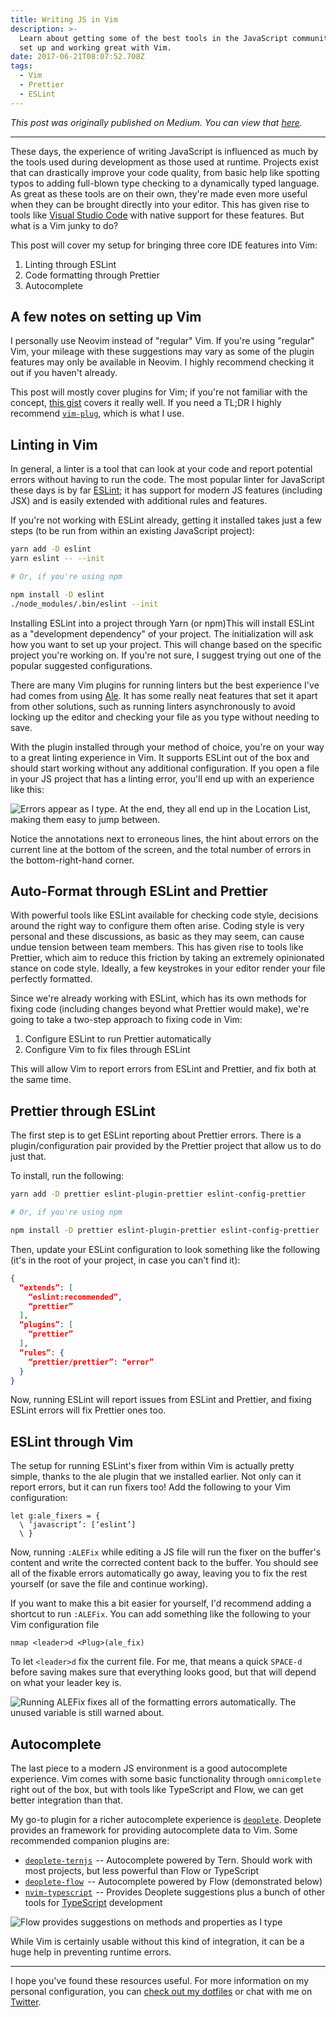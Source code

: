 ```yaml
---
title: Writing JS in Vim
description: >-
  Learn about getting some of the best tools in the JavaScript community
  set up and working great with Vim.
date: 2017-06-21T08:07:52.708Z
tags:
  - Vim
  - Prettier
  - ESLint
---
```


<script context="module">
    import { assets } from '$app/paths';

    const assetPath = `${assets}/tech/writing-js-in-vim`
</script>

_This post was originally published on Medium. You can view that [here](https://medium.com/@alexlafroscia/writing-js-in-vim-4c971a95fd49)._

---

These days, the experience of writing JavaScript is influenced as much by the tools used during development as those used at runtime. Projects exist that can drastically improve your code quality, from basic help like spotting typos to adding full-blown type checking to a dynamically typed language. As great as these tools are on their own, they're made even more useful when they can be brought directly into your editor. This has given rise to tools like [Visual Studio Code](https://code.visualstudio.com/) with native support for these features. But what is a Vim junky to do?

This post will cover my setup for bringing three core IDE features into Vim:

1. Linting through ESLint
2. Code formatting through Prettier
3. Autocomplete

## A few notes on setting up Vim

I personally use Neovim instead of "regular" Vim. If you're using "regular" Vim, your mileage with these suggestions may vary as some of the plugin features may only be available in Neovim. I highly recommend checking it out if you haven't already.

This post will mostly cover plugins for Vim; if you're not familiar with the concept, [this gist](https://gist.github.com/manasthakur/ab4cf8d32a28ea38271ac0d07373bb53) covers it really well. If you need a TL;DR I highly recommend [`vim-plug`](https://github.com/junegunn/vim-plug), which is what I use.

## Linting in Vim

In general, a linter is a tool that can look at your code and report potential errors without having to run the code. The most popular linter for JavaScript these days is by far [ESLint](https://eslint.org/); it has support for modern JS features (including JSX) and is easily extended with additional rules and features.

If you're not working with ESLint already, getting it installed takes just a few steps (to be run from within an existing JavaScript project):

```bash
yarn add -D eslint
yarn eslint -- --init

# Or, if you're using npm

npm install -D eslint
./node_modules/.bin/eslint --init
```

Installing ESLint into a project through Yarn (or npm)This will install ESLint as a "development dependency" of your project. The initialization will ask how you want to set up your project. This will change based on the specific project you're working on. If you're not sure, I suggest trying out one of the popular suggested configurations.

There are many Vim plugins for running linters but the best experience I've had comes from using [Ale](https://github.com/w0rp/ale). It has some really neat features that set it apart from other solutions, such as running linters asynchronously to avoid locking up the editor and checking your file as you type without needing to save.

With the plugin installed through your method of choice, you're on your way to a great linting experience in Vim. It supports ESLint out of the box and should start working without any additional configuration. If you open a file in your JS project that has a linting error, you'll end up with an experience like this:

![Errors appear as I type. At the end, they all end up in the Location List, making them easy to jump between.]({assetPath}/realtime-errors.gif)

Notice the annotations next to erroneous lines, the hint about errors on the current line at the bottom of the screen, and the total number of errors in the bottom-right-hand corner.

## Auto-Format through ESLint and Prettier

With powerful tools like ESLint available for checking code style, decisions around the right way to configure them often arise. Coding style is very personal and these discussions, as basic as they may seem, can cause undue tension between team members. This has given rise to tools like Prettier, which aim to reduce this friction by taking an extremely opinionated stance on code style. Ideally, a few keystrokes in your editor render your file perfectly formatted.

Since we're already working with ESLint, which has its own methods for fixing code (including changes beyond what Prettier would make), we're going to take a two-step approach to fixing code in Vim:

1. Configure ESLint to run Prettier automatically
2. Configure Vim to fix files through ESLint

This will allow Vim to report errors from ESLint and Prettier, and fix both at the same time.

## Prettier through ESLint

The first step is to get ESLint reporting about Prettier errors. There is a plugin/configuration pair provided by the Prettier project that allow us to do just that.

To install, run the following:

```bash
yarn add -D prettier eslint-plugin-prettier eslint-config-prettier

# Or, if you're using npm

npm install -D prettier eslint-plugin-prettier eslint-config-prettier
```

Then, update your ESLint configuration to look something like the following (it's in the root of your project, in case you can't find it):

```json
{
  “extends”: [
    “eslint:recommended”,
    “prettier”
  ],
  “plugins”: [
    “prettier”
  ],
  “rules”: {
    “prettier/prettier”: “error”
  }
}
```

Now, running ESLint will report issues from ESLint and Prettier, and fixing ESLint errors will fix Prettier ones too.

## ESLint through Vim

The setup for running ESLint's fixer from within Vim is actually pretty simple, thanks to the ale plugin that we installed earlier. Not only can it report errors, but it can run fixers too! Add the following to your Vim configuration:

```vim
let g:ale_fixers = {
  \ ‘javascript’: [‘eslint’]
  \ }
```

Now, running `:ALEFix` while editing a JS file will run the fixer on the buffer's content and write the corrected content back to the buffer. You should see all of the fixable errors automatically go away, leaving you to fix the rest yourself (or save the file and continue working).

If you want to make this a bit easier for yourself, I'd recommend adding a shortcut to run `:ALEFix`. You can add something like the following to your Vim configuration file

```vim
nmap <leader>d <Plug>(ale_fix)
```

To let `<leader>d` fix the current file. For me, that means a quick `SPACE-d` before saving makes sure that everything looks good, but that will depend on what your leader key is.

![Running ALEFix fixes all of the formatting errors automatically. The unused variable is still warned about.]({assetPath}/format-in-buffer.gif)

## Autocomplete

The last piece to a modern JS environment is a good autocomplete experience. Vim comes with some basic functionality through `omnicomplete` right out of the box, but with tools like TypeScript and Flow, we can get better integration than that.

My go-to plugin for a richer autocomplete experience is [`deoplete`](https://github.com/Shougo/deoplete.nvim). Deoplete provides an framework for providing autocomplete data to Vim. Some recommended companion plugins are:

- [`deoplete-ternjs`](https://github.com/carlitux/deoplete-ternjs)  -- Autocomplete powered by Tern. Should work with most projects, but less powerful than Flow or TypeScript
- [`deoplete-flow`](https://github.com/steelsojka/deoplete-flow)   -- Autocomplete powered by Flow (demonstrated below)
- [`nvim-typescript`](https://github.com/mhartington/nvim-typescript)  -- Provides Deoplete suggestions plus a bunch of other tools for [TypeScript](https://www.typescriptlang.org/) development

![Flow provides suggestions on methods and properties as I type]({assetPath}/flow-autocomplete.gif)

While Vim is certainly usable without this kind of integration, it can be a huge help in preventing runtime errors.

---

I hope you've found these resources useful. For more information on my personal configuration, you can [check out my dotfiles](https://github.com/alexlafroscia/dotfiles/tree/master/nvim) or chat with me on [Twitter](https://twitter.com/alexlafroscia).
